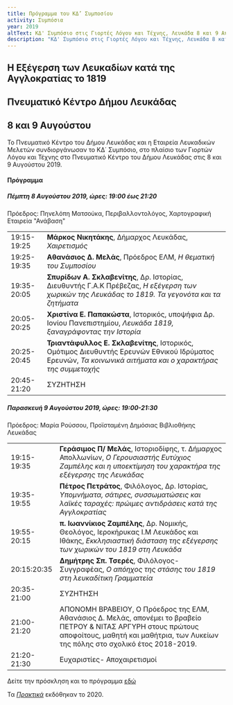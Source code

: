 ```yaml
---
title: Πρόγραμμα του ΚΔ’ Συμποσίου
activity: Συμπόσια
year: 2019
altText: ΚΔ' Συμπόσιο στις Γιορτές Λόγου και Τέχνης, Λευκάδα 8 και 9 Αυγούστου 2019, *Η Εξέγερση των Λευκαδίων κατά της Αγγλοκρατίας το 1819*. Το προγράμμα του Συμποσίου ΚΔ´ βρίσκεται [εδώ](/xroniko/symposia/symposio_24.html). Τα [*Πρακτικά*](/publications/praktika_symposiwn/praktika_symposiou_24.html) εκδόθηκαν το 2020.
description: "ΚΔ' Συμπόσιο στις Γιορτές Λόγου και Τέχνης, Λευκάδα 8 και 9 Αυγούστου 2019, *Η Εξέγερση των Λευκαδίων κατά της Αγγλοκρατίας το 1819*."
---
```


## Η Εξέγερση των Λευκαδίων κατά της Αγγλοκρατίας το 1819
## Πνευματικό Κέντρο Δήμου Λευκάδας
## 8 και 9 Αυγούστου

Το Πνευματικό Κέντρο του Δήμου Λευκάδας και η Εταιρεία Λευκαδικών Μελετών συνδιοργάνωσαν το ΚΔ΄ Συμπόσιο, στο πλαίσιο των Γιορτών Λόγου και Τέχνης στο Πνευματικό Κέντρο του Δήμου Λευκάδας στις 8 και 9 Αυγούστου 2019.

#### Πρόγραμμα

##### Πέμπτη 8 Αυγούστου 2019, ώρες: 19:00 έως 21:20

Πρόεδρος: Πηνελόπη Ματσούκα, Περιβαλλοντολόγος, Χαρτογραφική Εταιρεία "Ανάβαση"

|                              |                        |
| :--------------------------- | :----------------------|
|19:15-19:25 |**Μάρκος Νικητάκης**, Δήμαρχος Λευκάδας, *Χαιρετισμός*
|19:25-19:35 |**Αθανάσιος Δ. Μελάς**, Πρόεδρος ΕΛΜ, *Η θεματική του Συμποσίου*
|19:35-20:05 |**Σπυρίδων Α. Σκλαβενίτης**, Δρ. Ιστορίας, Διευθυντής Γ.Α.Κ Πρέβεζας, *Η εξέγερση των χωρικών της Λευκάδας το 1819. Τα γεγονότα και τα ζητήματα*
|20:05-20:25 |**Χριστίνα Ε. Παπακώστα**, Ιστορικός, υποψήφια Δρ. Ιονίου Πανεπιστημίου, *Λευκάδα 1819, ξαναγράφοντας την Ιστορία*
|20:25-20:45 |**Τριαντάφυλλος Ε. Σκλαβενίτης**, Ιστορικός, Ομότιμος Διευθυντής Ερευνών Εθνικού Ιδρύματος Ερευνών, *Τα κοινωνικά αιτήματα και ο χαρακτήρας της συμμετοχής*
|20:45-21:20 |ΣΥΖΗΤΗΣΗ

##### Παρασκευή 9 Αυγούστου 2019, ώρες: 19:00-21:30

Πρόεδρος: Μαρία Ρούσσου, Προϊσταμένη Δημόσιας Βιβλιοθήκης Λευκάδας

|                              |                        |
| :--------------------------- | :----------------------|
|19:15-19:35 |**Γεράσιμος Π/ Μελάς**, Ιστοριοδίφης, τ. Δήμαρχος Απολλωνίων, *Ο Γερουσιαστής Ευτύχιος Ζαμπέλης και η υποεκτίμηση του χαρακτήρα της εξέγερσης της Λευκάδας*
|19:35-19:55 |**Πέτρος Πετράτος**, Φιλόλογος, Δρ. Ιστορίας, *Υπομνήματα, σάτιρες, συσσωματώσεις και λαϊκές ταραχές: πρώιμες αντιδράσεις κατά της Αγγλοκρατίας*
|19:55-20:15 |**π. Ιωαννίκιος Ζαμπέλης**, Δρ. Νομικής, Θεολόγος, Ιεροκήρυκας Ι.Μ Λευκάδος και Ιθάκης, *Εκκλησιαστική διάσταση της εξέγερσης των χωρικών του 1819 στη Λευκάδα*
|20:15:20:35 |**Δημήτρης Σπ. Τσερές**, Φιλόλογος- Συγγραφέας, *Ο απόηχος της στάσης του 1819 στη λευκαδίτικη Γραμματεία*
|20:35-21:00 |ΣΥΖΗΤΗΣΗ
|21:00-21:20 |ΑΠΟΝΟΜΗ ΒΡΑΒΕΙΟΥ, Ο Πρόεδρος της ΕΛΜ, Αθανάσιος Δ. Μελάς, απονέμει το βραβείο ΠΕΤΡΟΥ & ΝΙΤΑΣ ΑΡΓΥΡΗ στους πρώτους αποφοίτους, μαθητή και μαθήτρια, των Λυκείων της πόλης στο σχολικό έτος 2018-2019.
|21:20-21:30 |Ευχαριστίες- Αποχαιρετισμοί

Δείτε την πρόσκληση και το πρόγραμμα [εδώ](/documents/prosklhsh_symposio_24.pdf)

Τα [*Πρακτικά*](/publications/praktika_symposiwn/praktika_symposiou_24.html) εκδόθηκαν το 2020.

